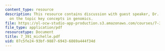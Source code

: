 ```yaml
---
content_type: resource
description: This resource contains discussion with guest speaker, Dr. Michelle Mischke
  on the topic key concepts in genomics.
file: https://ol-ocw-studio-app-production.s3.amazonaws.com/courses/7-391-concept-centered-teaching-fall-2005/07c5fe2493bf988769436869a444f34d_7_391_michelle.pdf
file_type: application/pdf
resourcetype: Document
title: 7_391_michelle.pdf
uid: 07c5fe24-93bf-9887-6943-6869a444f34d
---
```

